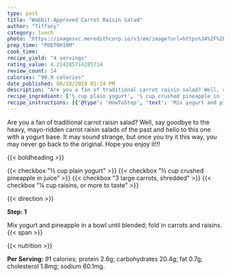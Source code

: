 ```yaml
---
type: post
title: "Wabbit-Approved Carrot Raisin Salad"
author: "Tiffany"
category: lunch
photo: "https://imagesvc.meredithcorp.io/v3/mm/image?url=https%3A%2F%2Fimages.media-allrecipes.com%2Fuserphotos%2F1005096.jpg"
prep_time: "P0DT0H10M"
cook_time: 
recipe_yield: "4 servings"
rating_value: 4.214285714285714
review_count: 14
calories: "90.9 calories"
date_published: 08/10/2019 01:24 PM
description: "Are you a fan of traditional carrot raisin salad? Well, say goodbye to the heavy, mayo-ridden carrot raisin salads of the past and hello to this one with a yogurt base. It may sound strange, but once you try it this way, you may never go back to the original. Hope you enjoy it!!!"
recipe_ingredient: ['½ cup plain yogurt', '½ cup crushed pineapple in juice', '3 large carrots, shredded', '¼ cup raisins, or more to taste']
recipe_instructions: [{'@type': 'HowToStep', 'text': 'Mix yogurt and pineapple in a bowl until blended; fold in carrots and raisins.\n'}]
---
```


Are you a fan of traditional carrot raisin salad? Well, say goodbye to the heavy, mayo-ridden carrot raisin salads of the past and hello to this one with a yogurt base. It may sound strange, but once you try it this way, you may never go back to the original. Hope you enjoy it!!! 

{{< boldheading >}}

{{< checkbox "½ cup plain yogurt" >}}
{{< checkbox "½ cup crushed pineapple in juice" >}}
{{< checkbox "3 large carrots, shredded" >}}
{{< checkbox "¼ cup raisins, or more to taste" >}}


{{< direction >}}

**Step: 1**

Mix yogurt and pineapple in a bowl until blended; fold in carrots and raisins.{{< span >}}

{{< nutrition >}}

**Per Serving:** 91 calories; protein 2.6g; carbohydrates 20.4g; fat 0.7g; cholesterol 1.8mg; sodium 60.1mg.
